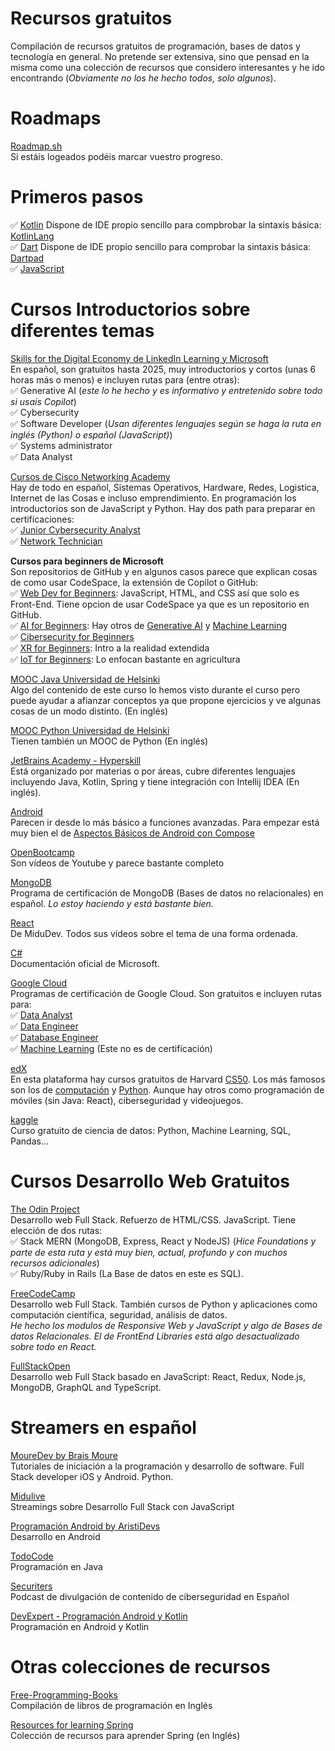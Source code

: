# Recursos gratuitos
Compilación de recursos gratuitos de programación, bases de datos y tecnología en general. No pretende ser extensiva, sino que pensad en la misma como una colección de recursos que considero interesantes y he ido encontrando (*Obviamente no los he hecho todos, solo algunos*).

# Roadmaps
[Roadmap.sh](https://roadmap.sh/)<br> Si estáis logeados podéis marcar vuestro progreso.

# Primeros pasos
✅ [Kotlin](https://kotlinlang.org/docs/kotlin-tour-hello-world.html#variables) Dispone de IDE propio sencillo para compbrobar la sintaxis básica: [KotlinLang](https://play.kotlinlang.org/)<br> 
✅ [Dart](https://dart.dev/language) Dispone de IDE propio sencillo para comprobar la sintaxis básica: [Dartpad](https://dartpad.dev/)<br>
✅ [JavaScript](https://web.dev/learn/javascript)<br>

# Cursos Introductorios sobre diferentes temas
[Skills for the Digital Economy de LinkedIn Learning y Microsoft](https://opportunity.linkedin.com/skills-for-in-demand-jobs) <br>
En español, son gratuitos hasta 2025, muy introductorios y cortos (unas 6 horas más o menos) e incluyen rutas para (entre otras):<br>
✅ Generative AI (*este lo he hecho y es informativo y entretenido sobre todo si usais Copilot*)<br>
✅ Cybersecurity<br>
✅ Software Developer (*Usan diferentes lenguajes según se haga la ruta en inglés (Python) o español (JavaScript)*)<br>
✅ Systems administrator<br>
✅ Data Analyst<br>

[Cursos de Cisco Networking Academy](https://skillsforall.com/catalog?category=course&language=es-xl)<br>
Hay de todo en español, Sistemas Operativos, Hardware, Redes, Logistica, Internet de las Cosas e incluso emprendimiento.
En programación los introductorios son de JavaScript y Python. Hay dos path para preparar en certificaciones:<br>
✅ [Junior Cybersecurity Analyst](https://skillsforall.com/es/career-path/cybersecurity?courseLang=en-US)<br>
✅ [Network Technician](https://skillsforall.com/es/career-path/network-technician?courseLang=en-US)<br>

**Cursos para beginners de Microsoft**<br>
Son repositorios de GitHub y en algunos casos parece que explican cosas de como usar CodeSpace, la extensión de Copilot o GitHub:<br>
✅ [Web Dev for Beginners](https://microsoft.github.io/Web-Dev-For-Beginners/#/): JavaScript, HTML, and CSS así que solo es Front-End. Tiene opcion de usar CodeSpace ya que es un repositorio en GitHub.<br>
✅ [AI for Beginners](https://github.com/microsoft/ai-for-beginners): Hay otros de [Generative AI](https://github.com/microsoft/generative-ai-for-beginners/) y [Machine Learning](https://github.com/microsoft/ML-For-Beginners?tab=readme-ov-file#readme)<br>
✅ [Cibersecurity for Beginners](https://github.com/microsoft/Security-101??WT.mc_id=academic-96948-sayoung)<br>
✅ [XR for Beginners](https://github.com/microsoft/xr-development-for-beginners): Intro a la realidad extendida<br>
✅ [IoT for Beginners](https://github.com/microsoft/IoT-For-Beginners): Lo enfocan bastante en agricultura<br>

[MOOC Java Universidad de Helsinki](https://java-programming.mooc.fi/)<br>
Algo del contenido de este curso lo hemos visto durante el curso pero puede ayudar a afianzar conceptos ya que propone ejercicios y ve algunas cosas de un modo distinto. (En inglés)

[MOOC Python Universidad de Helsinki](https://programming-23.mooc.fi/)<br>
Tienen también un MOOC de Python (En inglés)

[JetBrains Academy - Hyperskill](https://academy.jetbrains.com/)<br>
Está organizado por materias o por áreas, cubre diferentes lenguajes incluyendo Java, Kotlin, Spring y tiene integración con Intellij IDEA (En inglés).

[Android](https://developer.android.com/courses?hl=es-419)<br>
Parecen ir desde lo más básico a funciones avanzadas. Para empezar está muy bien el de [Aspectos Básicos de Android con Compose](https://developer.android.com/courses/android-basics-compose/course?hl=es-419)

[OpenBootcamp](https://www.youtube.com/@OpenBootcamp/playlists)<br>
Son vídeos de Youtube y parece bastante completo

[MongoDB](https://sites.google.com/mongodb.com/certification-program-spain/programa)<br>
Programa de certificación de MongoDB  (Bases de datos no relacionales) en español. *Lo estoy haciendo y está bastante bien.* 

[React](https://cursoreact.dev/)<br>
De MiduDev. Todos sus vídeos sobre el tema de una forma ordenada.

[C#](https://learn.microsoft.com/en-us/dotnet/csharp/)<br>
Documentación oficial de Microsoft.

[Google Cloud](https://www.cloudskillsboost.google/paths)<br>
Programas de certificación de Google Cloud. Son gratuitos e incluyen rutas para: <br>
✅ [Data Analyst](https://cloud.google.com/training/data-engineering-and-analytics?hl=es-419#data-analyst-learning-path)<br>
✅ [Data Engineer](https://cloud.google.com/training/data-engineering-and-analytics?hl=es-419#data-engineer-learning-path)<br>
✅ [Database Engineer](https://cloud.google.com/training/data-engineering-and-analytics?hl=es-419#database-engineer-learning-path)<br>
✅ [Machine Learning](https://www.cloudskillsboost.google/paths/17) (Este no es de certificación)

[edX](https://learning.edx.org/)<br>
En esta plataforma hay cursos gratuitos de Harvard [CS50](https://pll.harvard.edu/catalog?keywords=cs50). Los más famosos son los de [computación](https://www.edx.org/learn/computer-science/harvard-university-cs50-s-introduction-to-computer-science) y [Python](https://www.edx.org/learn/python/harvard-university-cs50-s-introduction-to-programming-with-python). 
Aunque hay otros como programación de móviles (sin Java: React), ciberseguridad y videojuegos.

[kaggle](https://www.kaggle.com/learn)<br>
Curso gratuito de ciencia de datos: Python, Machine Learning, SQL, Pandas...

# Cursos Desarrollo Web Gratuitos
[The Odin Project](https://www.theodinproject.com/) <br>
Desarrollo web Full Stack. Refuerzo de HTML/CSS. JavaScript. Tiene elección de dos rutas: <br>
✅ Stack MERN (MongoDB, Express, React y NodeJS) (*Hice Foundations y parte de esta ruta y está muy bien, actual, profundo y con muchos recursos adicionales*) <br>
✅ Ruby/Ruby in Rails (La Base de datos en este es SQL).<br>

[FreeCodeCamp](https://www.freecodecamp.org/learn/) <br>
Desarrollo web Full Stack. También cursos de Python y aplicaciones como computación científica, seguridad, análisis de datos. <br>
*He hecho los modulos de Responsive Web y JavaScript y algo de Bases de datos Relacionales. El de FrontEnd Libraries está algo desactualizado sobre todo en React.* 

[FullStackOpen](https://fullstackopen.com/en/)<br> 
Desarrollo web Full Stack basado en JavaScript: React, Redux, Node.js, MongoDB, GraphQL and TypeScript.

# Streamers en español
[MoureDev by Brais Moure](https://www.youtube.com/@mouredev) <br>
Tutoriales de iniciación a la programación y desarrollo de software. Full Stack developer iOS y Android. Python.

[Midulive](https://www.youtube.com/@midulive)<br>
Streamings sobre Desarrollo Full Stack con JavaScript 

[Programación Android by AristiDevs](https://www.youtube.com/@AristiDevs)<br>
Desarrollo en Android

[TodoCode](https://www.youtube.com/@TodoCode)<br>
Programación en Java

[Securiters](https://www.youtube.com/@Securiters)<br>
Podcast de divulgación de contenido de ciberseguridad en Español

[DevExpert - Programación Android y Kotlin](https://www.youtube.com/@devexpert_io)<br>
Programación en Android y Kotlin

# Otras colecciones de recursos
[Free-Programming-Books](https://github.com/EbookFoundation/free-programming-books)<br>
Compilación de libros de programación en Inglés

[Resources for learning Spring](https://github.com/spring-office-hours/resources-learning-spring)<br> 
Colección de recursos para aprender Spring (en Inglés)
